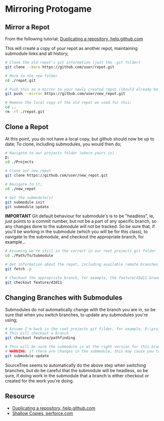 Mirroring Protogame
======

## Mirror a Repot
From the following tutorial; [Duplicating a repository, help.github.com](https://help.github.com/articles/duplicating-a-repository/)

This will create a copy of your repot as another repot, maintaining submodule links and all history; 

```bash
# Clone the old repot's git information (just the .git folder)
git clone --bare https://github.com/user/repot.git 

# Move to the new folder
cd ./repot.git 

# Push this as a mirror to your newly created repot (should already be created on github.com)
git push --mirror https://github.com/user/new_repot.git 

# Remove the local copy of the old repot we used for this; 
cd .. 
rm -rf ./repot.git 
```

## Clone a Repot
At this point, you do not have a local copy, but github should now be up to date; To clone, including submodules, you would then do;

```bash
# Navigate to our projects folder (where yours is)
D:
cd ./Projects

# Clone our new repot 
git clone https://github.com/user/new_repot.git 

# Navigate to it; 
cd ./new_repot

# Get the submodule(s)
git submodule init 
git submodule update 
```

**IMPORTANT**  Git default behaviour for submodule's is to be "headless", ie, just points to a commit number, but not be a part of any specific branch, so any changes done to the submodule will not be tracked.  So be sure that, if you'll be working in the submodule (which you will be for this class), to navigate to the submodule, and checkout the appropriate branch, for example...

```bash
# Assuming we're still in the correct in our root projects git folder
cd ./Path/To/Submodule

# Get information about the repot, including available remote branches (not always needed, but probably good to do first time)
git fetch -p

# Checkout the appropriate branch, for example, the feature/d3d11 branch our first project will be referencing
git checkout feature/d3d11
```

## Changing Branches with Submodules
Submodules do not automatically change with the branch you are in, so be sure that when you switch branches, to update any submodules you're using;

```bash
# Assume I'm back in the root projects git filder, for example, D:\projects\rts
# This will checkout a branch
git checkout feature/pathfinding

# This will be sure the submodule is at the right version for this branch
# WARNING: if there are changes in the submodule, this may cause you to lose them, or fail out; 
git submodule update 
```

SourceTree seems to automatically do the above step when switching branches, but do be careful that the submodule will be headless, so be sure, if doing work in the submodule that a branch is either checkout or created for the work you're doing. 


## Resource
- [Duplicating a repository, help.github.com](https://help.github.com/articles/duplicating-a-repository/)
- [Shallow Copies, perforce.com](https://www.perforce.com/blog/vcs/git-beyond-basics-using-shallow-clones)
